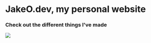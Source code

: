 # JakeO.dev, my personal website
### Check out the different things I've made
<img src='https://www.jakeo.dev/images/main-ss-1.png' />
